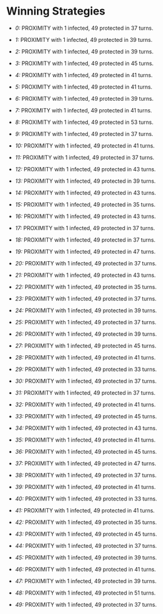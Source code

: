 # Winning Strategies

* _0:_ PROXIMITY with 1 infected, 49 protected in 37 turns.


* _1:_ PROXIMITY with 1 infected, 49 protected in 39 turns.


* _2:_ PROXIMITY with 1 infected, 49 protected in 39 turns.


* _3:_ PROXIMITY with 1 infected, 49 protected in 45 turns.


* _4:_ PROXIMITY with 1 infected, 49 protected in 41 turns.


* _5:_ PROXIMITY with 1 infected, 49 protected in 41 turns.


* _6:_ PROXIMITY with 1 infected, 49 protected in 39 turns.


* _7:_ PROXIMITY with 1 infected, 49 protected in 41 turns.


* _8:_ PROXIMITY with 1 infected, 49 protected in 53 turns.


* _9:_ PROXIMITY with 1 infected, 49 protected in 37 turns.


* _10:_ PROXIMITY with 1 infected, 49 protected in 41 turns.


* _11:_ PROXIMITY with 1 infected, 49 protected in 37 turns.


* _12:_ PROXIMITY with 1 infected, 49 protected in 43 turns.


* _13:_ PROXIMITY with 1 infected, 49 protected in 39 turns.


* _14:_ PROXIMITY with 1 infected, 49 protected in 43 turns.


* _15:_ PROXIMITY with 1 infected, 49 protected in 35 turns.


* _16:_ PROXIMITY with 1 infected, 49 protected in 43 turns.


* _17:_ PROXIMITY with 1 infected, 49 protected in 37 turns.


* _18:_ PROXIMITY with 1 infected, 49 protected in 37 turns.


* _19:_ PROXIMITY with 1 infected, 49 protected in 47 turns.


* _20:_ PROXIMITY with 1 infected, 49 protected in 37 turns.


* _21:_ PROXIMITY with 1 infected, 49 protected in 43 turns.


* _22:_ PROXIMITY with 1 infected, 49 protected in 35 turns.


* _23:_ PROXIMITY with 1 infected, 49 protected in 37 turns.


* _24:_ PROXIMITY with 1 infected, 49 protected in 39 turns.


* _25:_ PROXIMITY with 1 infected, 49 protected in 37 turns.


* _26:_ PROXIMITY with 1 infected, 49 protected in 39 turns.


* _27:_ PROXIMITY with 1 infected, 49 protected in 45 turns.


* _28:_ PROXIMITY with 1 infected, 49 protected in 41 turns.


* _29:_ PROXIMITY with 1 infected, 49 protected in 33 turns.


* _30:_ PROXIMITY with 1 infected, 49 protected in 37 turns.


* _31:_ PROXIMITY with 1 infected, 49 protected in 37 turns.


* _32:_ PROXIMITY with 1 infected, 49 protected in 41 turns.


* _33:_ PROXIMITY with 1 infected, 49 protected in 45 turns.


* _34:_ PROXIMITY with 1 infected, 49 protected in 43 turns.


* _35:_ PROXIMITY with 1 infected, 49 protected in 41 turns.


* _36:_ PROXIMITY with 1 infected, 49 protected in 45 turns.


* _37:_ PROXIMITY with 1 infected, 49 protected in 47 turns.


* _38:_ PROXIMITY with 1 infected, 49 protected in 37 turns.


* _39:_ PROXIMITY with 1 infected, 49 protected in 41 turns.


* _40:_ PROXIMITY with 1 infected, 49 protected in 33 turns.


* _41:_ PROXIMITY with 1 infected, 49 protected in 41 turns.


* _42:_ PROXIMITY with 1 infected, 49 protected in 35 turns.


* _43:_ PROXIMITY with 1 infected, 49 protected in 45 turns.


* _44:_ PROXIMITY with 1 infected, 49 protected in 37 turns.


* _45:_ PROXIMITY with 1 infected, 49 protected in 39 turns.


* _46:_ PROXIMITY with 1 infected, 49 protected in 41 turns.


* _47:_ PROXIMITY with 1 infected, 49 protected in 39 turns.


* _48:_ PROXIMITY with 1 infected, 49 protected in 51 turns.


* _49:_ PROXIMITY with 1 infected, 49 protected in 37 turns.


